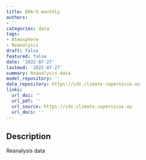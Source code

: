 ```yaml
---
title: ERA-5 monthly
authors:
- ''
categories: data
tags:
- Atmosphere
- Reanalysis
draft: false
featured: false
date: '2022-07-27'
lastmod: '2022-07-27'
summary: Reanalysis data
model_repository: ''
data_repository: https://cds.climate.copernicus.eu
links:
  url_doi: ''
  url_pdf: ''
  url_source: https://cds.climate.copernicus.eu
  url_docs: ''
---
```


## Description

Reanalysis data

